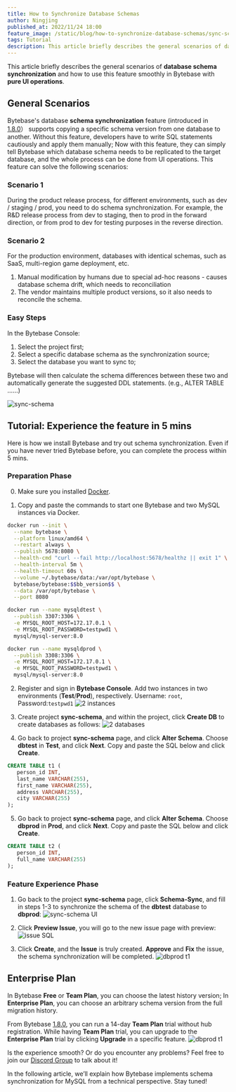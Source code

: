 ```yaml
---
title: How to Synchronize Database Schemas
author: Ningjing
published_at: 2022/11/24 18:00
feature_image: /static/blog/how-to-synchronize-database-schemas/sync-schema.webp
tags: Tutorial
description: This article briefly describes the general scenarios of database schema synchronization and how to use this feature smoothly in Bytebase with pure UI operations.
---
```


This article briefly describes the general scenarios of **database schema synchronization** and how to use this feature smoothly in Bytebase with **pure UI operations**.

## General Scenarios

Bytebase's database **schema synchronization** feature (introduced in [1.8.0](/changelog/bytebase-1-8-0)） supports copying a specific schema version from one database to another. Without this feature, developers have to write SQL statements cautiously and apply them manually; Now with this feature, they can simply tell Bytebase which database schema needs to be replicated to the target database, and the whole process can be done from UI operations. This feature can solve the following scenarios:

### Scenario 1

During the product release process, for different environments, such as dev / staging / prod, you need to do schema synchronization. For example, the R&D release process from dev to staging, then to prod in the forward direction, or from prod to dev for testing purposes in the reverse direction.

### Scenario 2

For the production environment, databases with identical schemas, such as SaaS, multi-region game deployment, etc.

1. Manual modification by humans due to special ad-hoc reasons - causes database schema drift, which needs to reconciliation
2. The vendor maintains multiple product versions, so it also needs to reconcile the schema.

### Easy Steps

In the Bytebase Console:

1. Select the project first;
2. Select a specific database schema as the synchronization source;
3. Select the database you want to sync to;

Bytebase will then calculate the schema differences between these two and automatically generate the suggested DDL statements. (e.g., ALTER TABLE ......)

![sync-schema](/static/blog/how-to-synchronize-database-schemas/sync-schema-ui.webp)

## Tutorial: Experience the feature in 5 mins

Here is how we install Bytebase and try out schema synchronization. Even if you have never tried Bytebase before, you can complete the process within 5 mins.

### Preparation Phase

0. Make sure you installed [Docker](https://www.docker.com/).

1. Copy and paste the commands to start one Bytebase and two MySQL instances via Docker.

```bash
docker run --init \
  --name bytebase \
  --platform linux/amd64 \
  --restart always \
  --publish 5678:8080 \
  --health-cmd "curl --fail http://localhost:5678/healthz || exit 1" \
  --health-interval 5m \
  --health-timeout 60s \
  --volume ~/.bytebase/data:/var/opt/bytebase \
  bytebase/bytebase:$$bb_version$$ \
  --data /var/opt/bytebase \
  --port 8080
```

```bash
docker run --name mysqldtest \
  --publish 3307:3306 \
  -e MYSQL_ROOT_HOST=172.17.0.1 \
  -e MYSQL_ROOT_PASSWORD=testpwd1 \
  mysql/mysql-server:8.0
```

```bash
docker run --name mysqldprod \
  --publish 3308:3306 \
  -e MYSQL_ROOT_HOST=172.17.0.1 \
  -e MYSQL_ROOT_PASSWORD=testpwd1 \
  mysql/mysql-server:8.0
```

2. Register and sign in **Bytebase Console**. Add two instances in two environments (**Test**/**Prod**), respectively. Username: `root`, Password:`testpwd1`
   ![2 instances](/static/blog/how-to-synchronize-database-schemas/2instances.webp)

3. Create project **sync-schema**, and within the project, click **Create DB** to create databases as follows:
   ![2 databases](/static/blog/how-to-synchronize-database-schemas/2databases.webp)

4. Go back to project **sync-schema** page, and click **Alter Schema**. Choose **dbtest** in **Test**, and click **Next**. Copy and paste the SQL below and click **Create**.

```sql
CREATE TABLE t1 (
   person_id INT,
   last_name VARCHAR(255),
   first_name VARCHAR(255),
   address VARCHAR(255),
   city VARCHAR(255)
);
```

5. Go back to project **sync-schema** page, and click **Alter Schema**. Choose **dbprod** in **Prod**, and click **Next**. Copy and paste the SQL below and click **Create**.

```sql
CREATE TABLE t2 (
   person_id INT,
   full_name VARCHAR(255)
);
```

### Feature Experience Phase

1. Go back to the project **sync-schema** page, click **Schema-Sync**, and fill in steps 1-3 to synchronize the schema of the **dbtest** database to **dbprod**:
   ![sync-schema UI](/static/blog/how-to-synchronize-database-schemas/sync-schema-ui.webp)

2. Click **Preview Issue**, you will go to the new issue page with preview:
   ![issue SQL](/static/blog/how-to-synchronize-database-schemas/issue-sql.webp)

3. Click **Create**, and the **Issue** is truly created. **Approve** and **Fix** the issue, the schema synchronization will be completed.
   ![dbprod t1](/static/blog/how-to-synchronize-database-schemas/dbprod-t1.webp)

## Enterprise Plan

In Bytebase **Free** or **Team Plan**, you can choose the latest history version; In **Enterprise Plan**, you can choose an arbitrary schema version from the full migration history.

From Bytebase [1.8.0](/changelog/bytebase-1-8-0), you can run a 14-day **Team Plan** trial without hub registration. While having **Team Plan** trial, you can upgrade to the **Enterprise Plan** trial by clicking **Upgrade** in a specific feature.
![dbprod t1](/static/blog/how-to-synchronize-database-schemas/dbprod-t1.webp)

Is the experience smooth? Or do you encounter any problems? Feel free to join our [Discord Group](https://discord.gg/Fac9nmZ95j) to talk about it!

In the following article, we’ll explain how Bytebase implements schema synchronization for MySQL from a technical perspective. Stay tuned!
